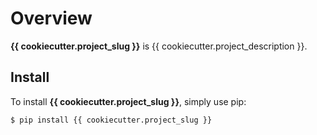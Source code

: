 # Overview
**{{ cookiecutter.project_slug }}** is {{ cookiecutter.project_description }}.

## Install
To install **{{ cookiecutter.project_slug }}**, simply use pip:

```console
$ pip install {{ cookiecutter.project_slug }}
```